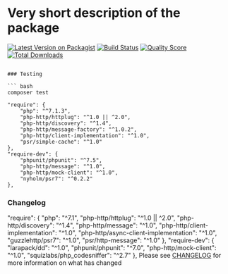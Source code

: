 # Very short description of the package

[![Latest Version on Packagist](https://img.shields.io/packagist/v/spatie/multicoin-client.svg?style=flat-square)](https://packagist.org/packages/spatie/:package_name)
[![Build Status](https://img.shields.io/travis/spatie/multicoin-client/master.svg?style=flat-square)](https://travis-ci.org/spatie/:package_name)
[![Quality Score](https://img.shields.io/scrutinizer/g/spatie/multicoin-client.svg?style=flat-square)](https://scrutinizer-ci.com/g/spatie/:package_name)
[![Total Downloads](https://img.shields.io/packagist/dt/spatie/multicoin-client.svg?style=flat-square)](https://packagist.org/packages/spatie/:package_name)


 

 
 
```

### Testing

``` bash
composer test
```
    "require": {
        "php": "^7.1.3",
        "php-http/httplug": "^1.0 || ^2.0",
        "php-http/discovery": "^1.4",
        "php-http/message-factory": "^1.0.2",
        "php-http/client-implementation": "^1.0",
        "psr/simple-cache": "^1.0"
    },
    "require-dev": {
        "phpunit/phpunit": "^7.5",
        "php-http/message": "^1.0",
        "php-http/mock-client": "^1.0",
        "nyholm/psr7": "^0.2.2"
    },
### Changelog
  "require": {
        "php": "^7.1",
        "php-http/httplug": "^1.0 || ^2.0",
        "php-http/discovery": "^1.4",
         "php-http/message": "^1.0",
        "php-http/client-implementation": "^1.0",
        "php-http/async-client-implementation": "^1.0",
        "guzzlehttp/psr7": "^1.0",
        "psr/http-message": "^1.0"
    },
    "require-dev": {
        "larapack/dd": "^1.0",
        "phpunit/phpunit": "^7.0",
        "php-http/mock-client": "^1.0",
        "squizlabs/php_codesniffer": "^2.7"
    },
Please see [CHANGELOG](CHANGELOG.md) for more information on what has changed  